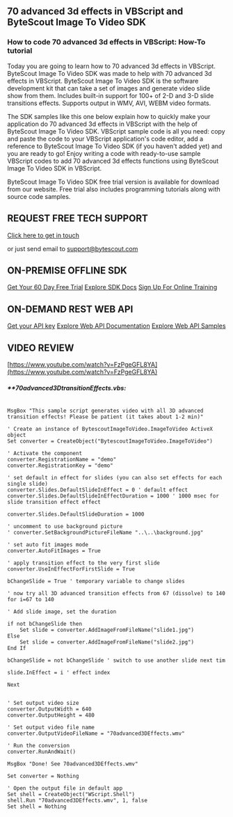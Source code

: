 ## 70 advanced 3d effects in VBScript and ByteScout Image To Video SDK

### How to code 70 advanced 3d effects in VBScript: How-To tutorial

Today you are going to learn how to 70 advanced 3d effects in VBScript. ByteScout Image To Video SDK was made to help with 70 advanced 3d effects in VBScript. ByteScout Image To Video SDK is the software development kit that can take a set of images and generate video slide show from them. Includes built-in support for 100+ of 2-D and 3-D slide transitions effects. Supports output in WMV, AVI, WEBM video formats.

The SDK samples like this one below explain how to quickly make your application do 70 advanced 3d effects in VBScript with the help of ByteScout Image To Video SDK. VBScript sample code is all you need: copy and paste the code to your VBScript application's code editor, add a reference to ByteScout Image To Video SDK (if you haven't added yet) and you are ready to go! Enjoy writing a code with ready-to-use sample VBScript codes to add 70 advanced 3d effects functions using ByteScout Image To Video SDK in VBScript.

ByteScout Image To Video SDK free trial version is available for download from our website. Free trial also includes programming tutorials along with source code samples.

## REQUEST FREE TECH SUPPORT

[Click here to get in touch](https://bytescout.zendesk.com/hc/en-us/requests/new?subject=ByteScout%20Image%20To%20Video%20SDK%20Question)

or just send email to [support@bytescout.com](mailto:support@bytescout.com?subject=ByteScout%20Image%20To%20Video%20SDK%20Question) 

## ON-PREMISE OFFLINE SDK 

[Get Your 60 Day Free Trial](https://bytescout.com/download/web-installer?utm_source=github-readme)
[Explore SDK Docs](https://bytescout.com/documentation/index.html?utm_source=github-readme)
[Sign Up For Online Training](https://academy.bytescout.com/)


## ON-DEMAND REST WEB API

[Get your API key](https://pdf.co/documentation/api?utm_source=github-readme)
[Explore Web API Documentation](https://pdf.co/documentation/api?utm_source=github-readme)
[Explore Web API Samples](https://github.com/bytescout/ByteScout-SDK-SourceCode/tree/master/PDF.co%20Web%20API)

## VIDEO REVIEW

[https://www.youtube.com/watch?v=FzPgeGFL8YA](https://www.youtube.com/watch?v=FzPgeGFL8YA)




<!-- code block begin -->

##### ****70advanced3DtransitionEffects.vbs:**
    
```

MsgBox "This sample script generates video with all 3D advanced transition effects! Please be patient (it takes about 1-2 min)"

' Create an instance of BytescoutImageToVideo.ImageToVideo ActiveX object
Set converter = CreateObject("BytescoutImageToVideo.ImageToVideo")

' Activate the component
converter.RegistrationName = "demo"
converter.RegistrationKey = "demo"

' set default in effect for slides (you can also set effects for each single slide)
converter.Slides.DefaultSlideInEffect = 0 ' default effect
converter.Slides.DefaultSlideInEffectDuration = 1000 ' 1000 msec for slide transition effect effect

converter.Slides.DefaultSlideDuration = 1000

' uncomment to use background picture
' converter.SetBackgroundPictureFileName "..\..\background.jpg"

' set auto fit images mode
converter.AutoFitImages = True

' apply transition effect to the very first slide
converter.UseInEffectForFirstSlide = True

bChangeSlide = True ' temporary variable to change slides

' now try all 3D advanced transition effects from 67 (dissolve) to 140
for i=67 to 140

' Add slide image, set the duration

if not bChangeSlide then
	Set slide = converter.AddImageFromFileName("slide1.jpg")
Else 
	Set slide = converter.AddImageFromFileName("slide2.jpg")
End If

bChangeSlide = not bChangeSlide ' switch to use another slide next tim

slide.InEffect = i ' effect index

Next


' Set output video size
converter.OutputWidth = 640
converter.OutputHeight = 480

' Set output video file name
converter.OutputVideoFileName = "70advanced3DEffects.wmv"

' Run the conversion
converter.RunAndWait()

MsgBox "Done! See 70advanced3DEffects.wmv"

Set converter = Nothing

' Open the output file in default app
Set shell = CreateObject("WScript.Shell")
shell.Run "70advanced3DEffects.wmv", 1, false
Set shell = Nothing

```

<!-- code block end -->